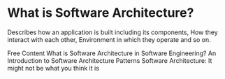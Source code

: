 # What is Software Architecture?

Describes how an application is built including its components,
How they interact with each other, 
Environment in which they operate and so on.

<ResourceGroupTitle>Free Content</ResourceGroupTitle>
<BadgeLink colorScheme='yellow' badgeText='Read' href='https://www.future-processing.com/blog/what-is-software-architecture-in-software-engineering/'>What is Software Architecture in Software Engineering?</BadgeLink>
<BadgeLink colorScheme='yellow' badgeText='Read' href='https://www.freecodecamp.org/news/an-introduction-to-software-architecture-patterns/'>An Introduction to Software Architecture Patterns</BadgeLink>
<BadgeLink colorScheme='yellow' badgeText='Read' href='https://www.infoq.com/articles/what-software-architecture/'>Software Architecture: It might not be what you think it is</BadgeLink>
